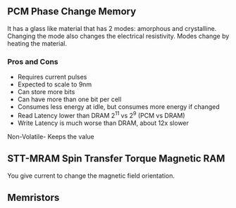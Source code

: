 ## PCM Phase Change Memory

It has a glass like material that has 2 modes: amorphous and crystalline. Changing the mode also changes the electrical resistivity. Modes change by heating the material.

### Pros and Cons 

- Requires current pulses
- Expected to scale to 9nm
- Can store more bits 
- Can have more than one bit per cell
- Consumes less energy at idle, but consumes more energy if changed 
- Read Latency lower than DRAM $2^{11}$ vs $2^9$ (PCM vs DRAM)
- Write Latency is much worse than DRAM, about 12x slower


Non-Volatile- Keeps the value 


## STT-MRAM Spin Transfer Torque Magnetic RAM

You give current to change the magnetic field orientation. 

## Memristors 

